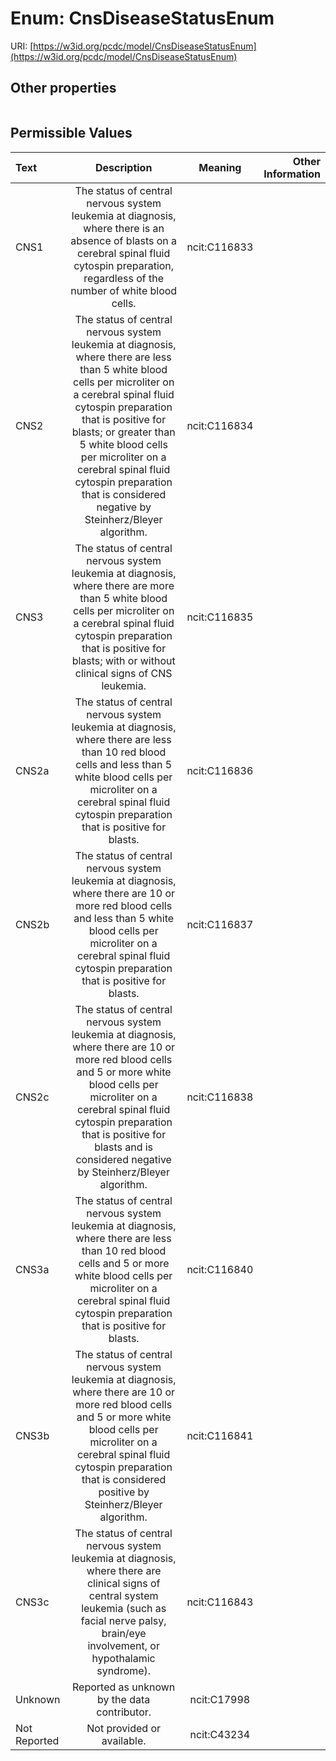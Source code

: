 
# Enum: CnsDiseaseStatusEnum




URI: [https://w3id.org/pcdc/model/CnsDiseaseStatusEnum](https://w3id.org/pcdc/model/CnsDiseaseStatusEnum)


## Other properties

|  |  |  |
| --- | --- | --- |

## Permissible Values

| Text | Description | Meaning | Other Information |
| :--- | :---: | :---: | ---: |
| CNS1 | The status of central nervous system leukemia at diagnosis, where there is an absence of blasts on a cerebral spinal fluid cytospin preparation, regardless of the number of white blood cells. | ncit:C116833 |  |
| CNS2 | The status of central nervous system leukemia at diagnosis, where there are less than 5 white blood cells per microliter on a cerebral spinal fluid cytospin preparation that is positive for blasts; or greater than 5 white blood cells per microliter on a cerebral spinal fluid cytospin preparation that is considered negative by Steinherz/Bleyer algorithm. | ncit:C116834 |  |
| CNS3 | The status of central nervous system leukemia at diagnosis, where there are more than 5 white blood cells per microliter on a cerebral spinal fluid cytospin preparation that is positive for blasts; with or without clinical signs of CNS leukemia. | ncit:C116835 |  |
| CNS2a | The status of central nervous system leukemia at diagnosis, where there are less than 10 red blood cells and less than 5 white blood cells per microliter on a cerebral spinal fluid cytospin preparation that is positive for blasts. | ncit:C116836 |  |
| CNS2b | The status of central nervous system leukemia at diagnosis, where there are 10 or more red blood cells and less than 5 white blood cells per microliter on a cerebral spinal fluid cytospin preparation that is positive for blasts. | ncit:C116837 |  |
| CNS2c | The status of central nervous system leukemia at diagnosis, where there are 10 or more red blood cells and 5 or more white blood cells per microliter on a cerebral spinal fluid cytospin preparation that is positive for blasts and is considered negative by Steinherz/Bleyer algorithm. | ncit:C116838 |  |
| CNS3a | The status of central nervous system leukemia at diagnosis, where there are less than 10 red blood cells and 5 or more white blood cells per microliter on a cerebral spinal fluid cytospin preparation that is positive for blasts. | ncit:C116840 |  |
| CNS3b | The status of central nervous system leukemia at diagnosis, where there are 10 or more red blood cells and 5 or more white blood cells per microliter on a cerebral spinal fluid cytospin preparation that is considered positive by Steinherz/Bleyer algorithm. | ncit:C116841 |  |
| CNS3c | The status of central nervous system leukemia at diagnosis, where there are clinical signs of central system leukemia (such as facial nerve palsy, brain/eye involvement, or hypothalamic syndrome). | ncit:C116843 |  |
| Unknown | Reported as unknown by the data contributor. | ncit:C17998 |  |
| Not Reported | Not provided or available. | ncit:C43234 |  |

